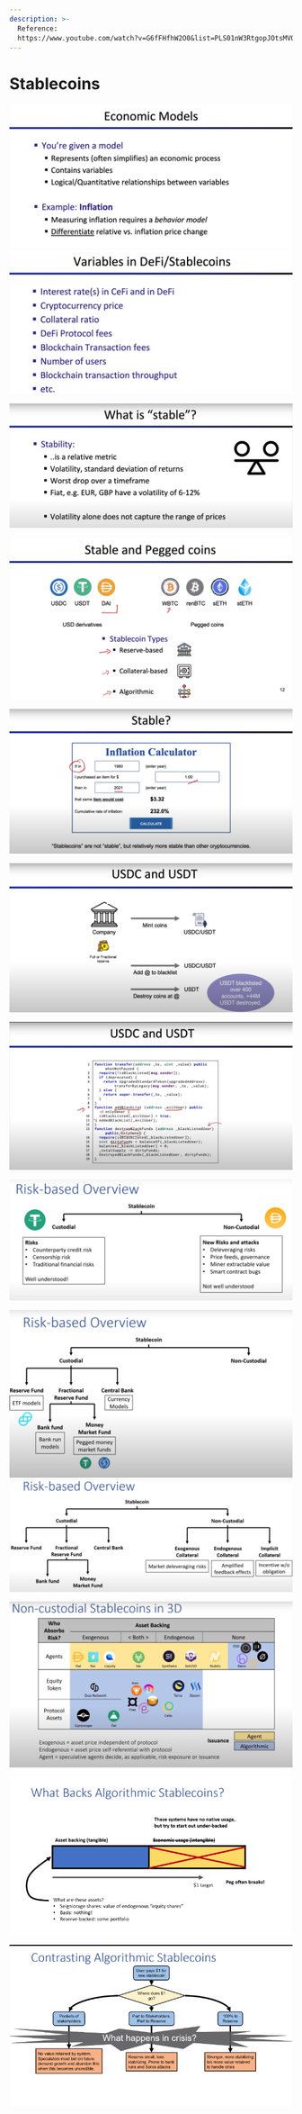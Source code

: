 ```yaml
---
description: >-
  Reference:
  https://www.youtube.com/watch?v=G6fFHfhW2O0&list=PLS01nW3RtgopJOtsMVOK3N7n7qyNMPbJ_&index=7
---
```


# Stablecoins

![](<../.gitbook/assets/image (17).png>)![](<../.gitbook/assets/image (9).png>)&#x20;

![](<../.gitbook/assets/image (1).png>)

![](<../.gitbook/assets/image (15).png>)

![](<../.gitbook/assets/image (10).png>)

![](<../.gitbook/assets/image (6).png>)

![](<../.gitbook/assets/image (14).png>)

![](<../.gitbook/assets/image (11).png>)

![](<../.gitbook/assets/image (8).png>)![](<../.gitbook/assets/image (13).png>)

![](<../.gitbook/assets/image (7).png>)

![](<../.gitbook/assets/image (16).png>)

![](<../.gitbook/assets/image (12) (1).png>)
